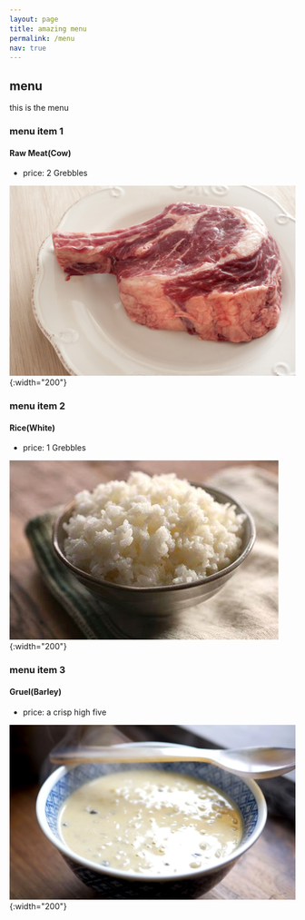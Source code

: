 ```yaml
---
layout: page
title: amazing menu
permalink: /menu
nav: true
---
```


## menu

this is the menu

### menu item 1

#### Raw Meat(Cow)

- price: 2 Grebbles

![meat](assets/images/meat.jpeg){:width="200"}

### menu item 2

#### Rice(White)

- price: 1 Grebbles

![rice](assets/images/rice.jpeg){:width="200"}

### menu item 3

#### Gruel(Barley)

- price: a crisp high five 

![gruel](assets/images/gruel.jpeg){:width="200"}
